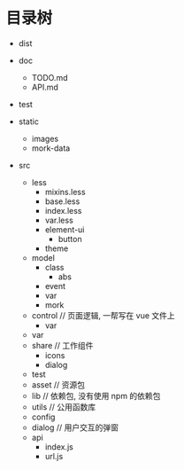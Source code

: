 # 目录树

+ dist

+ doc

  + TODO.md
  + API.md

+ test

+ static

  + images
  + mork-data

+ src

  + less
    + mixins.less
    + base.less
    + index.less
    + var.less
    + element-ui
      + button
    + theme
  + model
    + class
      + abs
    + event
    + var
    + mork
  + control // 页面逻辑, 一帮写在 vue 文件上
    + var
  + var
  + share // 工作组件
    + icons
    + dialog
  + test
  + asset // 资源包
  + lib // 依赖包, 没有使用 npm 的依赖包
  + utils // 公用函数库

  - config
  - dialog // 用户交互的弹窗
  - api
    - index.js
    - url.js